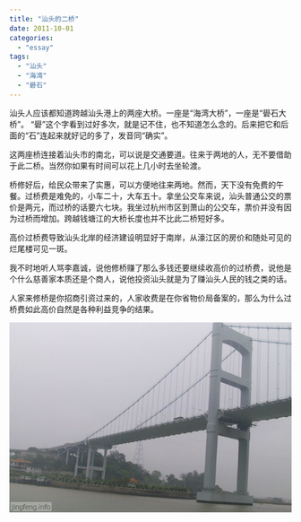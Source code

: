 ```yaml
---
title: "汕头的二桥"
date: 2011-10-01
categories: 
  - "essay"
tags: 
  - "汕头"
  - "海湾"
  - "礐石"
---
```


汕头人应该都知道跨越汕头港上的两座大桥。一座是“海湾大桥”，一座是“礐石大桥”。 “礐”这个字看到过好多次，就是记不住，也不知道怎么念的。后来把它和后面的“石”连起来就好记的多了，发音同“确实”。

这两座桥连接着汕头市的南北，可以说是交通要道。往来于两地的人，无不要借助于此二桥。当然你如果有时间可以花上几小时去坐轮渡。

桥修好后，给民众带来了实惠，可以方便地往来两地。然而，天下没有免费的午餐。过桥费是难免的，小车二十，大车五十。拿坐公交车来说，汕头普通公交的票价是两元，而过桥的话要六七块。我坐过杭州市区到萧山的公交车，票价并没有因为过桥而增加。跨越钱塘江的大桥长度也并不比此二桥短好多。

高价过桥费导致汕头北岸的经济建设明显好于南岸，从濠江区的房价和随处可见的烂尾楼可见一斑。

我不时地听人骂李嘉诚，说他修桥赚了那么多钱还要继续收高价的过桥费，说他是个什么慈善家本质还是个商人，说他投资汕头就是为了赚汕头人民的钱之类的话。

人家来修桥是你招商引资过来的，人家收费是在你省物价局备案的，那么为什么过桥费如此高价自然是各种利益竞争的结果。

![出海](images/6200295006_472d2a9803_z.jpg)
